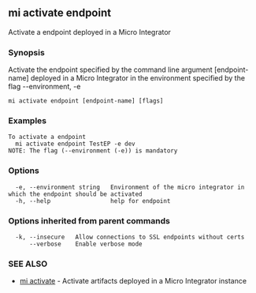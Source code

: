 ## mi activate endpoint

Activate a endpoint deployed in a Micro Integrator

### Synopsis

Activate the endpoint specified by the command line argument [endpoint-name] deployed in a Micro Integrator in the environment specified by the flag --environment, -e

```
mi activate endpoint [endpoint-name] [flags]
```

### Examples

```
To activate a endpoint
  mi activate endpoint TestEP -e dev
NOTE: The flag (--environment (-e)) is mandatory
```

### Options

```
  -e, --environment string   Environment of the micro integrator in which the endpoint should be activated
  -h, --help                 help for endpoint
```

### Options inherited from parent commands

```
  -k, --insecure   Allow connections to SSL endpoints without certs
      --verbose    Enable verbose mode
```

### SEE ALSO

* [mi activate](mi_activate.md)	 - Activate artifacts deployed in a Micro Integrator instance

